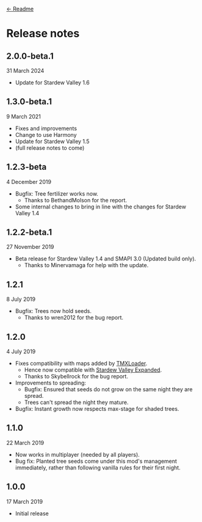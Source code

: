 [← Readme](README.md)

# Release notes

## 2.0.0-beta.1

31 March 2024

* Update for Stardew Valley 1.6

## 1.3.0-beta.1

9 March 2021

* Fixes and improvements
* Change to use Harmony
* Update for Stardew Valley 1.5
* (full release notes to come)

## 1.2.3-beta

4 December 2019

* Bugfix: Tree fertilizer works now.
    * Thanks to BethandMolson for the report.
* Some internal changes to bring in line with the changes for Stardew Valley 1.4

## 1.2.2-beta.1

27 November 2019

* Beta release for Stardew Valley 1.4 and SMAPI 3.0 (Updated build only).
  * Thanks to Minervamaga for help with the update.


## 1.2.1
8 July 2019

* Bugfix: Trees now hold seeds.
  * Thanks to wren2012 for the bug report.


## 1.2.0
4 July 2019

* Fixes compatibility with maps added by [TMXLoader](https://www.nexusmods.com/stardewvalley/mods/1820).
  * Hence now compatible with [Stardew Valley Expanded](https://www.nexusmods.com/stardewvalley/mods/3753).
  * Thanks to Skybellrock for the bug report.
* Improvements to spreading:
  * Bugfix: Ensured that seeds do not grow on the same night they are spread.
  * Trees can't spread the night they mature.
* Bugfix: Instant growth now respects max-stage for shaded trees.


## 1.1.0
22 March 2019

* Now works in multiplayer (needed by all players).
* Bug fix: Planted tree seeds come under this mod's management immediately, rather than following vanilla rules for their first night.


## 1.0.0
17 March 2019

* Initial release
